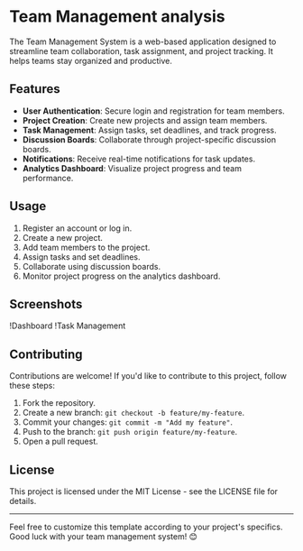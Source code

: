 # Team Management analysis
The Team Management System is a web-based application designed to streamline team collaboration, task assignment, and project tracking. It helps teams stay organized and productive.

## Features

- **User Authentication**: Secure login and registration for team members.
- **Project Creation**: Create new projects and assign team members.
- **Task Management**: Assign tasks, set deadlines, and track progress.
- **Discussion Boards**: Collaborate through project-specific discussion boards.
- **Notifications**: Receive real-time notifications for task updates.
- **Analytics Dashboard**: Visualize project progress and team performance.


## Usage

1. Register an account or log in.
2. Create a new project.
3. Add team members to the project.
4. Assign tasks and set deadlines.
5. Collaborate using discussion boards.
6. Monitor project progress on the analytics dashboard.

## Screenshots

!Dashboard
!Task Management

## Contributing

Contributions are welcome! If you'd like to contribute to this project, follow these steps:

1. Fork the repository.
2. Create a new branch: `git checkout -b feature/my-feature`.
3. Commit your changes: `git commit -m "Add my feature"`.
4. Push to the branch: `git push origin feature/my-feature`.
5. Open a pull request.

## License

This project is licensed under the MIT License - see the LICENSE file for details.

---

Feel free to customize this template according to your project's specifics. Good luck with your team management system! 😊

